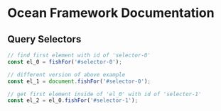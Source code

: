 
# Ocean Framework Documentation

## Query Selectors
```javascript
// find first element with id of 'selector-0'
const el_0 = fishFor('#selector-0'); 

// different version of above example
const el_1 = document.fishFor('#selector-0');

// get first element inside of 'el_0' with id of 'selector-1'
const el_2 = el_0.fishFor('#selector-1');
```

